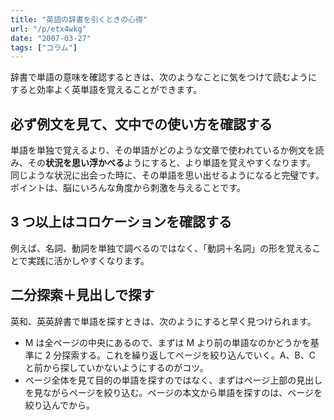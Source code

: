 ```yaml
---
title: "英語の辞書を引くときの心得"
url: "/p/etx4wkg"
date: "2007-03-27"
tags: ["コラム"]
---
```


辞書で単語の意味を確認するときは、次のようなことに気をつけて読むようにすると効率よく英単語を覚えることができます。

必ず例文を見て、文中での使い方を確認する
----

単語を単独で覚えるより、その単語がどのような文章で使われているか例文を読み、その**状況を思い浮かべる**ようにすると、より単語を覚えやすくなります。
同じような状況に出会った時に、その単語を思い出せるようになると完璧です。
ポイントは、脳にいろんな角度から刺激を与えることです。

3 つ以上はコロケーションを確認する
----

例えば、名詞、動詞を単独で調べるのではなく、「動詞＋名詞」の形を覚えることで実践に活かしやすくなります。


二分探索＋見出しで探す
----

英和、英英辞書で単語を探すときは、次のようにすると早く見つけられます。

- M は全ページの中央にあるので、まずは M より前の単語なのかどうかを基準に 2 分探索する。これを繰り返してページを絞り込んでいく。A、B、C と前から探していかないようにするのがコツ。
- ページ全体を見て目的の単語を探すのではなく、まずはページ上部の見出しを見ながらページを絞り込む。ページの本文から単語を探すのは、ページを絞り込んでから。

